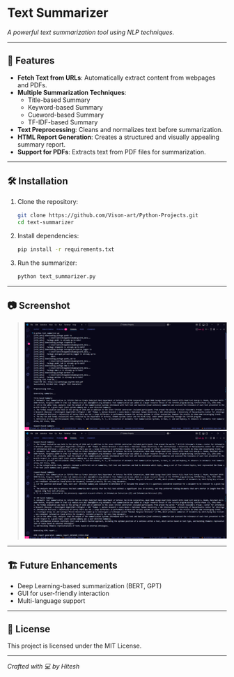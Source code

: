 # Text Summarizer

*A powerful text summarization tool using NLP techniques.*

---
## 🚀 Features
- **Fetch Text from URLs**: Automatically extract content from webpages and PDFs.
- **Multiple Summarization Techniques**:
  - Title-based Summary
  - Keyword-based Summary
  - Cueword-based Summary
  - TF-IDF-based Summary
- **Text Preprocessing**: Cleans and normalizes text before summarization.
- **HTML Report Generation**: Creates a structured and visually appealing summary report.
- **Support for PDFs**: Extracts text from PDF files for summarization.
---
## 🛠 Installation
1. Clone the repository:
   ```bash
   git clone https://github.com/Vison-art/Python-Projects.git
   cd text-summarizer
   ```
2. Install dependencies:
   ```bash
   pip install -r requirements.txt
   ```
3. Run the summarizer:
   ```bash
   python text_summarizer.py
   ```
---
## 📷 Screenshot
> ![Screenshot](screenshot1.png)
![Screenshot](screenshot2.png)
---
## 🏗 Future Enhancements
- Deep Learning-based summarization (BERT, GPT)
- GUI for user-friendly interaction
- Multi-language support
---
## 📜 License
This project is licensed under the MIT License.

---
*Crafted with 💻 by Hitesh*


